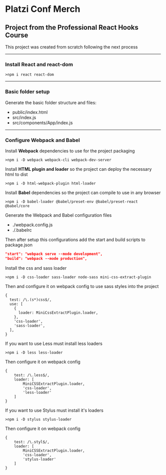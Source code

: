 # Platzi Conf Merch

## Project from the Professional React Hooks Course

This project was created from scratch following the next process

---

### Install React and react-dom

```npm
>npm i react react-dom
```

---

### Basic folder setup

Generate the basic folder structure and files:

- public/index.html
- src/index.js
- src/components/App/index.js

---

### Configure Webpack and Babel

Install **Webpack** dependencies to use for the project packaging

```npm
>npm i -D webpack webpack-cli webpack-dev-server
```

Install **HTML plugin and loader** so the project can deploy the necessary html to dist

```npm
>npm i -D html-webpack-plugin html-loader
```

Install **Babel** dependencies so the project can compile to use in any browser

```npm
>npm i -D babel-loader @babel/preset-env @babel/preset-react @babel/core
```

Generate the Webpack and Babel configuration files

- ./webpack.config.js
- ./.babelrc

Then after setup this configurations add the start and build scripts to package.json

```json
"start": "webpack serve --mode development",
"build": "webpack --mode production",
```

Install the css and sass loader

```npm
>npm i -D css-loader sass-loader node-sass mini-css-extract-plugin
```

Then and configure it on webpack config to use sass styles into the project

```Js
{
  test: /\.(s*)css$/,
  use: [
    {
      loader: MiniCssExtractPlugin.loader,
    },
    'css-loader',
    'sass-loader',
  ],
}
```

If you want to use Less must install less loaders

```npm
>npm i -D less less-loader
```

Then configure it on webpack config

```Js
{
	test: /\.less$/,
	loader: [
		MiniCSSExtractPlugin.loader,
		'css-loader',
		'less-loader'
	]
}
```

If you want to use Stylus must install it's loaders

```npm
>npm i -D stylus stylus-loader
```

Then configure it on webpack config

```Js
{
	test: /\.styl$/,
	loader: [
		MiniCSSExtractPlugin.loader,
		'css-loader',
		'stylus-loader'
	]
}
```
